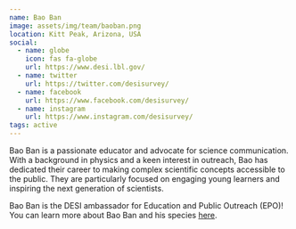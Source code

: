 ```yaml
---
name: Bao Ban
image: assets/img/team/baoban.png
location: Kitt Peak, Arizona, USA
social:
  - name: globe
    icon: fas fa-globe
    url: https://www.desi.lbl.gov/
  - name: twitter
    url: https://twitter.com/desisurvey/
  - name: facebook
    url: https://www.facebook.com/desisurvey/
  - name: instagram
    url: https://www.instagram.com/desisurvey/
tags: active
---
```

Bao Ban is a passionate educator and advocate for science communication. With a background in physics and a keen interest in outreach, Bao has dedicated their career to making complex scientific concepts accessible to the public. They are particularly focused on engaging young learners and inspiring the next generation of scientists.

Bao Ban is the DESI ambassador for Education and Public Outreach (EPO)! You can learn more about Bao Ban and his species [here](https://www.desi.lbl.gov/2023/05/11/the-new-desi-ambassador-baoban/). 